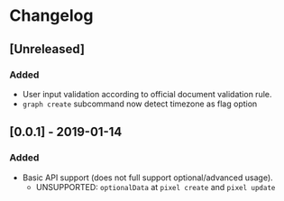 # Changelog

## [Unreleased]

### Added

* User input validation according to official document validation rule.
* `graph create` subcommand now detect timezone as flag option


## [0.0.1] - 2019-01-14

### Added

* Basic API support (does not full support optional/advanced usage).
    * UNSUPPORTED: `optionalData` at `pixel create` and `pixel update`